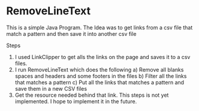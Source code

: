 # RemoveLineText
This is a simple Java Program. The Idea was to get links from a csv file that match a pattern and then save it into another csv file

Steps 

1) I used LinkClipper to get alls the links on the page and saves it to a csv files.
2) I run RemoveLineText which does the following 
    a) Remove all blanks spaces and headers and some footers in the files
    b) Filter all the links that matches a pattern
    c) Put all the links that matches a pattern and save them in a new CSV files
3) Get the resource needed behind that link. This steps is not yet implemented. I hope to implement it in the future.

